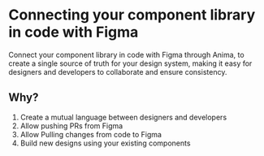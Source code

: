 # Connecting your component library in code with Figma
Connect your component library in code with Figma through Anima, to create a single source of truth for your design system, making it easy for designers and developers to collaborate and ensure consistency. 


## Why?
1. Create a mutual language between designers and developers
2. Allow pushing PRs from Figma
3. Allow Pulling changes from code to Figma
4. Build new designs using your existing components
